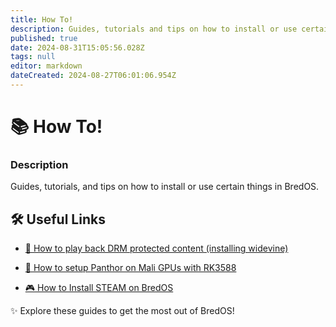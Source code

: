 ```yaml
---
title: How To!
description: Guides, tutorials and tips on how to install or use certain things in BredOS
published: true
date: 2024-08-31T15:05:56.028Z
tags: null
editor: markdown
dateCreated: 2024-08-27T06:01:06.954Z
---
```


# 📚 How To!

### **Description**

Guides, tutorials, and tips on how to install or use certain things in BredOS.

## 🛠️ Useful Links

- [🎥 How to play back DRM protected content (installing widevine)](/en/how-to/widevine-watch-drm-content)

- [🐾 How to setup Panthor on Mali GPUs with RK3588](/en/how-to/how-to-setup-panthor)

- [🎮  How to Install STEAM on BredOS](/en/how-to/how-to-install-steam)

✨ Explore these guides to get the most out of BredOS!
